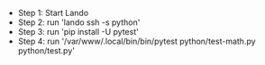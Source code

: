 - Step 1: Start Lando
- Step 2: run 'lando ssh -s python'
- Step 3: run 'pip install -U pytest'
- Step 4: run '/var/www/.local/bin/bin/pytest python/test-math.py python/test.py'
